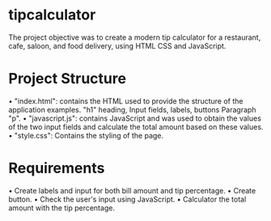# tipcalculator
The project objective was to create a modern tip calculator for a restaurant, cafe, saloon, and food delivery, using HTML CSS and JavaScript. 

# Project Structure
•	"index.html": contains the HTML used to provide the structure of the application examples. "h1" heading, Input fields, labels, buttons Paragraph "p".
•	"javascript.js": contains JavaScript and was used to obtain the values of the two input fields and calculate the total amount based on these values. 
•	"style.css": Contains the styling of the page. 

# Requirements
•	Create labels and input for both bill amount and tip percentage.
•	Create button.
•	Check the user's input using JavaScript.
•	Calculator the total amount with the tip percentage.
